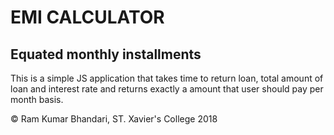 # EMI CALCULATOR
## Equated monthly installments
This is a simple JS application that takes time to return loan, total amount of loan and interest rate and returns exactly a amount that  user should pay per month basis.

&copy; Ram Kumar Bhandari, ST. Xavier's College 2018
